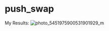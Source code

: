 # push_swap

My Results: ![photo_5451975900531901929_m](https://user-images.githubusercontent.com/118346014/202429375-5d6b8499-562e-4bf7-b901-710ca3d0e1f5.jpg)
